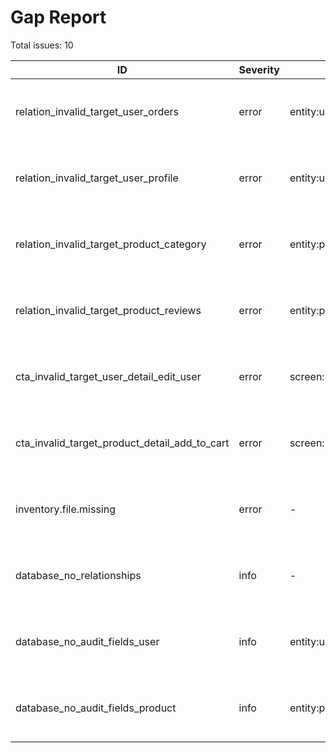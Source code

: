 # Gap Report

Total issues: 10

| ID | Severity | Location | Symptom | Proposed fix |
|---|---|---|---|---|
| relation_invalid_target_user_orders | error | entity:user,relation:orders | Entity 'User' has relation 'orders' to non-existent entity 'order' | Align spec (roles/uiStates/state machine) and update components to match. |
| relation_invalid_target_user_profile | error | entity:user,relation:profile | Entity 'User' has relation 'profile' to non-existent entity 'profile' | Align spec (roles/uiStates/state machine) and update components to match. |
| relation_invalid_target_product_category | error | entity:product,relation:category | Entity 'Product' has relation 'category' to non-existent entity 'category' | Align spec (roles/uiStates/state machine) and update components to match. |
| relation_invalid_target_product_reviews | error | entity:product,relation:reviews | Entity 'Product' has relation 'reviews' to non-existent entity 'review' | Align spec (roles/uiStates/state machine) and update components to match. |
| cta_invalid_target_user_detail_edit_user | error | screen:user_detail,cta:edit_user | Screen 'User Detail' has CTA 'Edit' pointing to non-existent screen 'user_edit' | Align spec (roles/uiStates/state machine) and update components to match. |
| cta_invalid_target_product_detail_add_to_cart | error | screen:product_detail,cta:add_to_cart | Screen 'Product Detail' has CTA 'Add to Cart' pointing to non-existent screen 'cart' | Align spec (roles/uiStates/state machine) and update components to match. |
| inventory.file.missing | error | - | Missing artifacts/runtime_inventory.json. Run `uxcg inventory` before auditing. | Align spec (roles/uiStates/state machine) and update components to match. |
| database_no_relationships | info | - | Multiple entities defined but no relationships detected | Align spec (roles/uiStates/state machine) and update components to match. |
| database_no_audit_fields_user | info | entity:user | Entity 'User' missing audit fields (created_at/updated_at) | Align spec (roles/uiStates/state machine) and update components to match. |
| database_no_audit_fields_product | info | entity:product | Entity 'Product' missing audit fields (created_at/updated_at) | Align spec (roles/uiStates/state machine) and update components to match. |